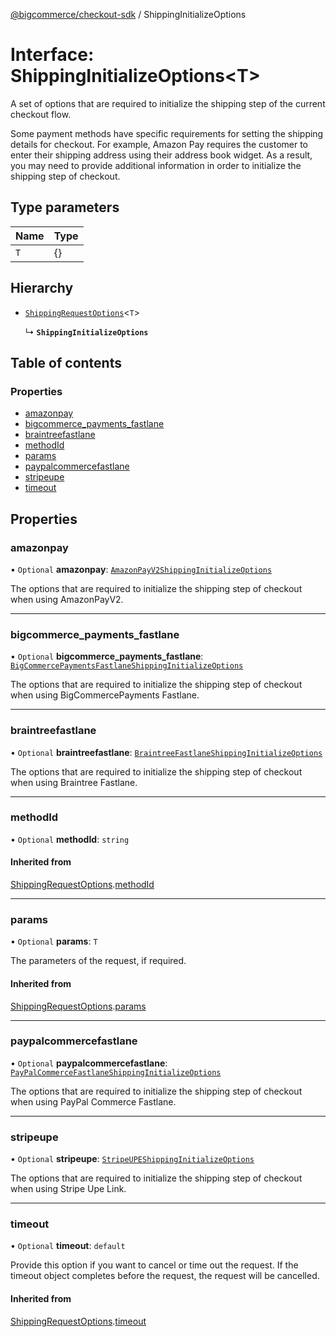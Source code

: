 [@bigcommerce/checkout-sdk](../README.md) / ShippingInitializeOptions

# Interface: ShippingInitializeOptions<T\>

A set of options that are required to initialize the shipping step of the
current checkout flow.

Some payment methods have specific requirements for setting the shipping
details for checkout. For example, Amazon Pay requires the customer to enter
their shipping address using their address book widget. As a result, you may
need to provide additional information in order to initialize the shipping
step of checkout.

## Type parameters

| Name | Type |
| :------ | :------ |
| `T` | {} |

## Hierarchy

- [`ShippingRequestOptions`](ShippingRequestOptions.md)<`T`\>

  ↳ **`ShippingInitializeOptions`**

## Table of contents

### Properties

- [amazonpay](ShippingInitializeOptions.md#amazonpay)
- [bigcommerce_payments_fastlane](ShippingInitializeOptions.md#bigcommerce_payments_fastlane)
- [braintreefastlane](ShippingInitializeOptions.md#braintreefastlane)
- [methodId](ShippingInitializeOptions.md#methodid)
- [params](ShippingInitializeOptions.md#params)
- [paypalcommercefastlane](ShippingInitializeOptions.md#paypalcommercefastlane)
- [stripeupe](ShippingInitializeOptions.md#stripeupe)
- [timeout](ShippingInitializeOptions.md#timeout)

## Properties

### amazonpay

• `Optional` **amazonpay**: [`AmazonPayV2ShippingInitializeOptions`](AmazonPayV2ShippingInitializeOptions.md)

The options that are required to initialize the shipping step of checkout
when using AmazonPayV2.

___

### bigcommerce\_payments\_fastlane

• `Optional` **bigcommerce\_payments\_fastlane**: [`BigCommercePaymentsFastlaneShippingInitializeOptions`](BigCommercePaymentsFastlaneShippingInitializeOptions.md)

The options that are required to initialize the shipping step of checkout
when using BigCommercePayments Fastlane.

___

### braintreefastlane

• `Optional` **braintreefastlane**: [`BraintreeFastlaneShippingInitializeOptions`](BraintreeFastlaneShippingInitializeOptions.md)

The options that are required to initialize the shipping step of checkout
when using Braintree Fastlane.

___

### methodId

• `Optional` **methodId**: `string`

#### Inherited from

[ShippingRequestOptions](ShippingRequestOptions.md).[methodId](ShippingRequestOptions.md#methodid)

___

### params

• `Optional` **params**: `T`

The parameters of the request, if required.

#### Inherited from

[ShippingRequestOptions](ShippingRequestOptions.md).[params](ShippingRequestOptions.md#params)

___

### paypalcommercefastlane

• `Optional` **paypalcommercefastlane**: [`PayPalCommerceFastlaneShippingInitializeOptions`](PayPalCommerceFastlaneShippingInitializeOptions.md)

The options that are required to initialize the shipping step of checkout
when using PayPal Commerce Fastlane.

___

### stripeupe

• `Optional` **stripeupe**: [`StripeUPEShippingInitializeOptions`](StripeUPEShippingInitializeOptions.md)

The options that are required to initialize the shipping step of checkout
when using Stripe Upe Link.

___

### timeout

• `Optional` **timeout**: `default`

Provide this option if you want to cancel or time out the request. If the
timeout object completes before the request, the request will be
cancelled.

#### Inherited from

[ShippingRequestOptions](ShippingRequestOptions.md).[timeout](ShippingRequestOptions.md#timeout)
